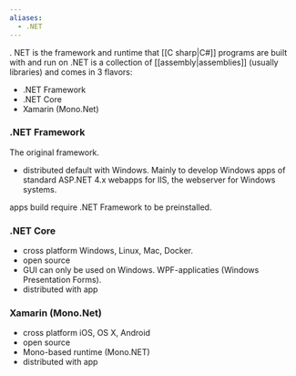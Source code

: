 ```yaml
---
aliases:
  - .NET
---
```

 . NET is the framework and runtime that [[C sharp|C#]] programs are built with and run on
 .NET is a collection of [[assembly|assemblies]] (usually libraries) and comes in 3 flavors:
- .NET Framework
- .NET Core
- Xamarin (Mono.Net) 

### .NET Framework
The original framework.
- distributed default with Windows.
Mainly to develop Windows apps  of standard ASP.NET 4.x webapps for IIS, the webserver for Windows systems.

apps build require .NET Framework to be preinstalled.
### .NET Core
- cross platform Windows, Linux, Mac, Docker.
- open source
- GUI can only be used on Windows.
  WPF-applicaties (Windows Presentation Forms).
- distributed with app

### Xamarin (Mono.Net)
- cross platform iOS, OS X, Android
- open source
- Mono-based runtime (Mono.NET)
- distributed with app




